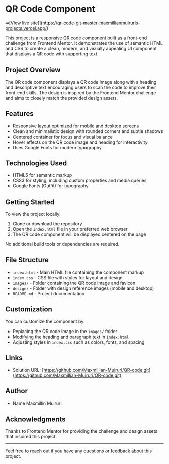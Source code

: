 # QR Code Component
➡[View live site]](https://qr-code-git-master-maxmillianmuiruris-projects.vercel.app/)



This project is a responsive QR code component built as a front-end challenge from Frontend Mentor. It demonstrates the use of semantic HTML and CSS to create a clean, modern, and visually appealing UI component that displays a QR code with supporting text.

## Project Overview

The QR code component displays a QR code image along with a heading and descriptive text encouraging users to scan the code to improve their front-end skills. The design is inspired by the Frontend Mentor challenge and aims to closely match the provided design assets.

## Features

- Responsive layout optimized for mobile and desktop screens
- Clean and minimalistic design with rounded corners and subtle shadows
- Centered container for focus and visual balance
- Hover effects on the QR code image and heading for interactivity
- Uses Google Fonts for modern typography

## Technologies Used

- HTML5 for semantic markup
- CSS3 for styling, including custom properties and media queries
- Google Fonts (Outfit) for typography

## Getting Started

To view the project locally:

1. Clone or download the repository
2. Open the `index.html` file in your preferred web browser
3. The QR code component will be displayed centered on the page

No additional build tools or dependencies are required.

## File Structure

- `index.html` - Main HTML file containing the component markup
- `index.css` - CSS file with styles for layout and design
- `images/` - Folder containing the QR code image and favicon
- `design/` - Folder with design reference images (mobile and desktop)
- `README.md` - Project documentation

## Customization

You can customize the component by:

- Replacing the QR code image in the `images/` folder
- Modifying the heading and paragraph text in `index.html`
- Adjusting styles in `index.css` such as colors, fonts, and spacing

## Links

- Solution URL: [https://github.com/Maxmillian-Muiruri/QR-code.git](https://github.com/Maxmillian-Muiruri/QR-code.git)

## Author

- Name Maxmillin Muiruri

## Acknowledgments

Thanks to Frontend Mentor for providing the challenge and design assets that inspired this project.

---

Feel free to reach out if you have any questions or feedback about this project.
